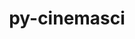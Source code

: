 ---
title: "py-cinemasci"
layout: cache
categories: [package, develop-2023-08-13]
meta: {"versions": ["1.3"], "compilers": ["gcc@=11.1.0"], "oss": ["ubuntu20.04"], "platforms": ["linux"], "targets": ["ppc64le", "x86_64_v3"], "stacks": ["data-vis-sdk", "e4s", "e4s-power", "root"], "num_specs": 4, "num_specs_by_stack": {"root": 4, "e4s-power": 1, "data-vis-sdk": 2, "e4s": 1}}
spec_details: [{"hash": "6xxpcplv4au3t5tf7pagtnioqnmwm2yy", "compiler": "gcc@=11.1.0", "versions": ["1.3"], "os": "ubuntu20.04", "platform": "linux", "target": "ppc64le", "variants": ["build_system=python_pip", "+mpi"], "stacks": ["root", "e4s-power"], "size": "-", "tarball": "https://binaries.spack.io/releases/develop-2023-08-13/build_cache/linux-ubuntu20.04-ppc64le/gcc-11.1.0/py-cinemasci-1.3/linux-ubuntu20.04-ppc64le-gcc-11.1.0-py-cinemasci-1.3-6xxpcplv4au3t5tf7pagtnioqnmwm2yy.spack"}, {"hash": "akiyapquxduhgytuu43fg44p6fbds677", "compiler": "gcc@=11.1.0", "versions": ["1.3"], "os": "ubuntu20.04", "platform": "linux", "target": "x86_64_v3", "variants": ["build_system=python_pip", "+mpi"], "stacks": ["root", "data-vis-sdk"], "size": "-", "tarball": "https://binaries.spack.io/releases/develop-2023-08-13/build_cache/linux-ubuntu20.04-x86_64_v3/gcc-11.1.0/py-cinemasci-1.3/linux-ubuntu20.04-x86_64_v3-gcc-11.1.0-py-cinemasci-1.3-akiyapquxduhgytuu43fg44p6fbds677.spack"}, {"hash": "quudew5szgvqcxrw36nvuewfhr5stxrm", "compiler": "gcc@=11.1.0", "versions": ["1.3"], "os": "ubuntu20.04", "platform": "linux", "target": "x86_64_v3", "variants": ["build_system=python_pip", "+mpi"], "stacks": ["root", "e4s"], "size": "-", "tarball": "https://binaries.spack.io/releases/develop-2023-08-13/build_cache/linux-ubuntu20.04-x86_64_v3/gcc-11.1.0/py-cinemasci-1.3/linux-ubuntu20.04-x86_64_v3-gcc-11.1.0-py-cinemasci-1.3-quudew5szgvqcxrw36nvuewfhr5stxrm.spack"}, {"hash": "ezq6e25njlurvps2sg273bb5m47jdpdn", "compiler": "gcc@=11.1.0", "versions": ["1.3"], "os": "ubuntu20.04", "platform": "linux", "target": "x86_64_v3", "variants": ["build_system=python_pip", "+mpi"], "stacks": ["root", "data-vis-sdk"], "size": "-", "tarball": "https://binaries.spack.io/releases/develop-2023-08-13/build_cache/linux-ubuntu20.04-x86_64_v3/gcc-11.1.0/py-cinemasci-1.3/linux-ubuntu20.04-x86_64_v3-gcc-11.1.0-py-cinemasci-1.3-ezq6e25njlurvps2sg273bb5m47jdpdn.spack"}]
---